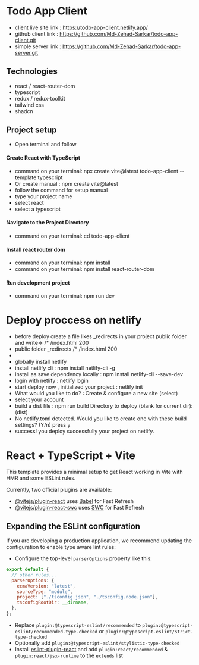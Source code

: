 # Todo App Client

- client live site link : https://todo-app-client.netlify.app/
- github client link : https://github.com/Md-Zehad-Sarkar/todo-app-client.git
- simple server link : https://github.com/Md-Zehad-Sarkar/todo-app-server.git

## Technologies

- react / react-router-dom
- typescript
- redux / redux-toolkit
- tailwind css
- shadcn

## Project setup

- Open terminal and follow

#### Create React with TypeScript

- command on your terminal: npx create vite@latest todo-app-client --template typescript
- Or create manual : npm create vite@latest
- follow the command for setup manual
- type your project name
- select react
- select a typescript

#### Navigate to the Project Directory

- command on your terminal: cd todo-app-client

#### Install react router dom

- command on your terminal: npm install
- command on your terminal: npm install react-router-dom

#### Run development project

- command on your terminal: npm run dev

# Deploy proccess on netlify

- before deploy create a file likes \_redirects in your project public folder and write=> /\* /index.html 200
- public folder
  \_redirects
  /\* /index.html 200
-
- globally install netlify
- install netlify cli : npm install netlify-cli -g
- install as save dependency locally : npm install netlify-cli --save-dev
- login with netlify : netlify login
- start deploy now , initialized your project : netlify init
- What would you like to do? : Create & configure a new site (select)
- select your account
- build a dist file : npm run build
  Directory to deploy (blank for current dir): (dist)
- No netlify.toml detected. Would you like to create one with these build settings? (Y/n) press y
- success! you deploy successfully your project on netlify.

# React + TypeScript + Vite

This template provides a minimal setup to get React working in Vite with HMR and some ESLint rules.

Currently, two official plugins are available:

- [@vitejs/plugin-react](https://github.com/vitejs/vite-plugin-react/blob/main/packages/plugin-react/README.md) uses [Babel](https://babeljs.io/) for Fast Refresh
- [@vitejs/plugin-react-swc](https://github.com/vitejs/vite-plugin-react-swc) uses [SWC](https://swc.rs/) for Fast Refresh

## Expanding the ESLint configuration

If you are developing a production application, we recommend updating the configuration to enable type aware lint rules:

- Configure the top-level `parserOptions` property like this:

```js
export default {
  // other rules...
  parserOptions: {
    ecmaVersion: "latest",
    sourceType: "module",
    project: ["./tsconfig.json", "./tsconfig.node.json"],
    tsconfigRootDir: __dirname,
  },
};
```

- Replace `plugin:@typescript-eslint/recommended` to `plugin:@typescript-eslint/recommended-type-checked` or `plugin:@typescript-eslint/strict-type-checked`
- Optionally add `plugin:@typescript-eslint/stylistic-type-checked`
- Install [eslint-plugin-react](https://github.com/jsx-eslint/eslint-plugin-react) and add `plugin:react/recommended` & `plugin:react/jsx-runtime` to the `extends` list
